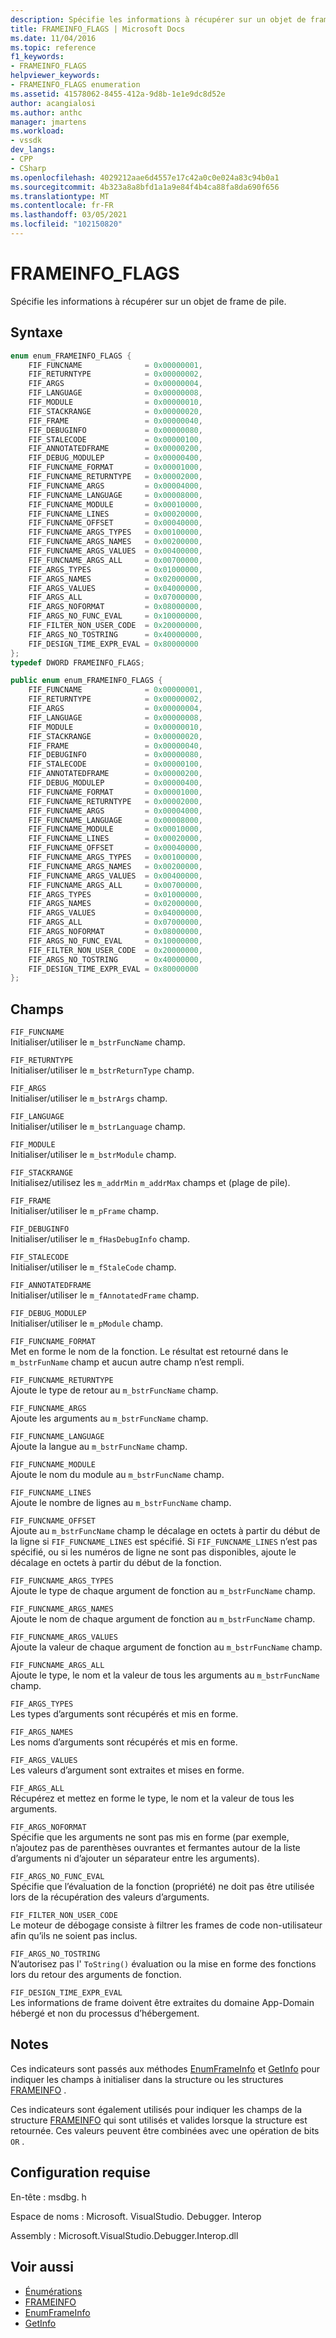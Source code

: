 ```yaml
---
description: Spécifie les informations à récupérer sur un objet de frame de pile.
title: FRAMEINFO_FLAGS | Microsoft Docs
ms.date: 11/04/2016
ms.topic: reference
f1_keywords:
- FRAMEINFO_FLAGS
helpviewer_keywords:
- FRAMEINFO_FLAGS enumeration
ms.assetid: 41578062-8455-412a-9d8b-1e1e9dc8d52e
author: acangialosi
ms.author: anthc
manager: jmartens
ms.workload:
- vssdk
dev_langs:
- CPP
- CSharp
ms.openlocfilehash: 4029212aae6d4557e17c42a0c0e024a83c94b0a1
ms.sourcegitcommit: 4b323a8a8bfd1a1a9e84f4b4ca88fa8da690f656
ms.translationtype: MT
ms.contentlocale: fr-FR
ms.lasthandoff: 03/05/2021
ms.locfileid: "102150820"
---
```

# <a name="frameinfo_flags"></a>FRAMEINFO_FLAGS
Spécifie les informations à récupérer sur un objet de frame de pile.

## <a name="syntax"></a>Syntaxe

```cpp
enum enum_FRAMEINFO_FLAGS {
    FIF_FUNCNAME              = 0x00000001,
    FIF_RETURNTYPE            = 0x00000002,
    FIF_ARGS                  = 0x00000004,
    FIF_LANGUAGE              = 0x00000008,
    FIF_MODULE                = 0x00000010,
    FIF_STACKRANGE            = 0x00000020,
    FIF_FRAME                 = 0x00000040,
    FIF_DEBUGINFO             = 0x00000080,
    FIF_STALECODE             = 0x00000100,
    FIF_ANNOTATEDFRAME        = 0x00000200,
    FIF_DEBUG_MODULEP         = 0x00000400,
    FIF_FUNCNAME_FORMAT       = 0x00001000,
    FIF_FUNCNAME_RETURNTYPE   = 0x00002000,
    FIF_FUNCNAME_ARGS         = 0x00004000,
    FIF_FUNCNAME_LANGUAGE     = 0x00008000,
    FIF_FUNCNAME_MODULE       = 0x00010000,
    FIF_FUNCNAME_LINES        = 0x00020000,
    FIF_FUNCNAME_OFFSET       = 0x00040000,
    FIF_FUNCNAME_ARGS_TYPES   = 0x00100000,
    FIF_FUNCNAME_ARGS_NAMES   = 0x00200000,
    FIF_FUNCNAME_ARGS_VALUES  = 0x00400000,
    FIF_FUNCNAME_ARGS_ALL     = 0x00700000,
    FIF_ARGS_TYPES            = 0x01000000,
    FIF_ARGS_NAMES            = 0x02000000,
    FIF_ARGS_VALUES           = 0x04000000,
    FIF_ARGS_ALL              = 0x07000000,
    FIF_ARGS_NOFORMAT         = 0x08000000,
    FIF_ARGS_NO_FUNC_EVAL     = 0x10000000,
    FIF_FILTER_NON_USER_CODE  = 0x20000000,
    FIF_ARGS_NO_TOSTRING      = 0x40000000,
    FIF_DESIGN_TIME_EXPR_EVAL = 0x80000000
};
typedef DWORD FRAMEINFO_FLAGS;
```

```csharp
public enum enum_FRAMEINFO_FLAGS {
    FIF_FUNCNAME              = 0x00000001,
    FIF_RETURNTYPE            = 0x00000002,
    FIF_ARGS                  = 0x00000004,
    FIF_LANGUAGE              = 0x00000008,
    FIF_MODULE                = 0x00000010,
    FIF_STACKRANGE            = 0x00000020,
    FIF_FRAME                 = 0x00000040,
    FIF_DEBUGINFO             = 0x00000080,
    FIF_STALECODE             = 0x00000100,
    FIF_ANNOTATEDFRAME        = 0x00000200,
    FIF_DEBUG_MODULEP         = 0x00000400,
    FIF_FUNCNAME_FORMAT       = 0x00001000,
    FIF_FUNCNAME_RETURNTYPE   = 0x00002000,
    FIF_FUNCNAME_ARGS         = 0x00004000,
    FIF_FUNCNAME_LANGUAGE     = 0x00008000,
    FIF_FUNCNAME_MODULE       = 0x00010000,
    FIF_FUNCNAME_LINES        = 0x00020000,
    FIF_FUNCNAME_OFFSET       = 0x00040000,
    FIF_FUNCNAME_ARGS_TYPES   = 0x00100000,
    FIF_FUNCNAME_ARGS_NAMES   = 0x00200000,
    FIF_FUNCNAME_ARGS_VALUES  = 0x00400000,
    FIF_FUNCNAME_ARGS_ALL     = 0x00700000,
    FIF_ARGS_TYPES            = 0x01000000,
    FIF_ARGS_NAMES            = 0x02000000,
    FIF_ARGS_VALUES           = 0x04000000,
    FIF_ARGS_ALL              = 0x07000000,
    FIF_ARGS_NOFORMAT         = 0x08000000,
    FIF_ARGS_NO_FUNC_EVAL     = 0x10000000,
    FIF_FILTER_NON_USER_CODE  = 0x20000000,
    FIF_ARGS_NO_TOSTRING      = 0x40000000,
    FIF_DESIGN_TIME_EXPR_EVAL = 0x80000000
};
```

## <a name="fields"></a>Champs
`FIF_FUNCNAME`\
Initialiser/utiliser le `m_bstrFuncName` champ.

`FIF_RETURNTYPE`\
Initialiser/utiliser le `m_bstrReturnType` champ.

`FIF_ARGS`\
Initialiser/utiliser le `m_bstrArgs` champ.

`FIF_LANGUAGE`\
Initialiser/utiliser le `m_bstrLanguage` champ.

`FIF_MODULE`\
Initialiser/utiliser le `m_bstrModule` champ.

`FIF_STACKRANGE`\
Initialisez/utilisez les `m_addrMin` `m_addrMax` champs et (plage de pile).

`FIF_FRAME`\
Initialiser/utiliser le `m_pFrame` champ.

`FIF_DEBUGINFO`\
Initialiser/utiliser le `m_fHasDebugInfo` champ.

`FIF_STALECODE`\
Initialiser/utiliser le `m_fStaleCode` champ.

`FIF_ANNOTATEDFRAME`\
Initialiser/utiliser le `m_fAnnotatedFrame` champ.

`FIF_DEBUG_MODULEP`\
Initialiser/utiliser le `m_pModule` champ.

`FIF_FUNCNAME_FORMAT`\
Met en forme le nom de la fonction. Le résultat est retourné dans le `m_bstrFunName` champ et aucun autre champ n’est rempli.

`FIF_FUNCNAME_RETURNTYPE`\
Ajoute le type de retour au `m_bstrFuncName` champ.

`FIF_FUNCNAME_ARGS`\
Ajoute les arguments au `m_bstrFuncName` champ.

`FIF_FUNCNAME_LANGUAGE`\
Ajoute la langue au `m_bstrFuncName` champ.

`FIF_FUNCNAME_MODULE`\
Ajoute le nom du module au `m_bstrFuncName` champ.

`FIF_FUNCNAME_LINES`\
Ajoute le nombre de lignes au `m_bstrFuncName` champ.

`FIF_FUNCNAME_OFFSET`\
Ajoute au `m_bstrFuncName` champ le décalage en octets à partir du début de la ligne si `FIF_FUNCNAME_LINES` est spécifié. Si `FIF_FUNCNAME_LINES` n’est pas spécifié, ou si les numéros de ligne ne sont pas disponibles, ajoute le décalage en octets à partir du début de la fonction.

`FIF_FUNCNAME_ARGS_TYPES`\
Ajoute le type de chaque argument de fonction au `m_bstrFuncName` champ.

`FIF_FUNCNAME_ARGS_NAMES`\
Ajoute le nom de chaque argument de fonction au `m_bstrFuncName` champ.

`FIF_FUNCNAME_ARGS_VALUES`\
Ajoute la valeur de chaque argument de fonction au `m_bstrFuncName` champ.

`FIF_FUNCNAME_ARGS_ALL`\
Ajoute le type, le nom et la valeur de tous les arguments au `m_bstrFuncName` champ.

`FIF_ARGS_TYPES`\
Les types d’arguments sont récupérés et mis en forme.

`FIF_ARGS_NAMES`\
Les noms d’arguments sont récupérés et mis en forme.

`FIF_ARGS_VALUES`\
Les valeurs d’argument sont extraites et mises en forme.

`FIF_ARGS_ALL`\
Récupérez et mettez en forme le type, le nom et la valeur de tous les arguments.

`FIF_ARGS_NOFORMAT`\
Spécifie que les arguments ne sont pas mis en forme (par exemple, n’ajoutez pas de parenthèses ouvrantes et fermantes autour de la liste d’arguments ni d’ajouter un séparateur entre les arguments).

`FIF_ARGS_NO_FUNC_EVAL`\
Spécifie que l’évaluation de la fonction (propriété) ne doit pas être utilisée lors de la récupération des valeurs d’arguments.

`FIF_FILTER_NON_USER_CODE`\
Le moteur de débogage consiste à filtrer les frames de code non-utilisateur afin qu’ils ne soient pas inclus.

`FIF_ARGS_NO_TOSTRING`\
N’autorisez pas l' `ToString()` évaluation ou la mise en forme des fonctions lors du retour des arguments de fonction.

`FIF_DESIGN_TIME_EXPR_EVAL`\
Les informations de frame doivent être extraites du domaine App-Domain hébergé et non du processus d’hébergement.

## <a name="remarks"></a>Notes
Ces indicateurs sont passés aux méthodes [EnumFrameInfo](../../../extensibility/debugger/reference/idebugthread2-enumframeinfo.md) et [GetInfo](../../../extensibility/debugger/reference/idebugstackframe2-getinfo.md) pour indiquer les champs à initialiser dans la structure ou les structures [FRAMEINFO](../../../extensibility/debugger/reference/frameinfo.md) .

Ces indicateurs sont également utilisés pour indiquer les champs de la structure [FRAMEINFO](../../../extensibility/debugger/reference/frameinfo.md) qui sont utilisés et valides lorsque la structure est retournée. Ces valeurs peuvent être combinées avec une opération de bits `OR` .

## <a name="requirements"></a>Configuration requise
En-tête : msdbg. h

Espace de noms : Microsoft. VisualStudio. Debugger. Interop

Assembly : Microsoft.VisualStudio.Debugger.Interop.dll

## <a name="see-also"></a>Voir aussi
- [Énumérations](../../../extensibility/debugger/reference/enumerations-visual-studio-debugging.md)
- [FRAMEINFO](../../../extensibility/debugger/reference/frameinfo.md)
- [EnumFrameInfo](../../../extensibility/debugger/reference/idebugthread2-enumframeinfo.md)
- [GetInfo](../../../extensibility/debugger/reference/idebugstackframe2-getinfo.md)
